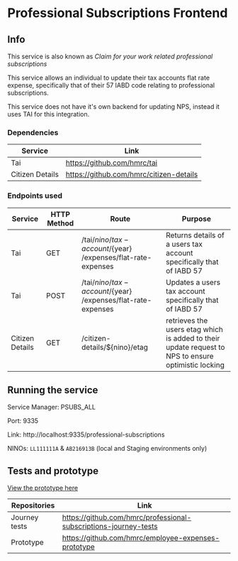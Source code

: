 # Professional Subscriptions Frontend 

## Info

This service is also known as *Claim for your work related professional subscriptions*

This service allows an individual to update their tax accounts flat rate expense,
specifically that of their 57 IABD code relating to professional subscriptions.

This service does not have it's own backend for updating NPS, instead it uses TAI for this integration.

### Dependencies

|Service        |Link                                   |
|---------------|---------------------------------------|
|Tai            |https://github.com/hmrc/tai            |
|Citizen Details|https://github.com/hmrc/citizen-details|

### Endpoints used

|Service        |HTTP Method |Route                                  |Purpose |
|---------------|--- |----------------|----------------------------------|
|Tai            |GET |/tai/${nino}/tax-account/${year} /expenses/flat-rate-expenses| Returns details of a users tax account specifically that of IABD 57 |
|Tai            |POST|/tai/${nino}/tax-account/${year} /expenses/flat-rate-expenses| Updates a users tax account specifically that of IABD 57  |
|Citizen Details|GET |/citizen-details/${nino}/etag|retrieves the users etag which is added to their update request to NPS to ensure optimistic locking|

## Running the service

Service Manager: PSUBS_ALL

Port: 9335

Link: http://localhost:9335/professional-subscriptions

NINOs: `LL111111A` & `AB216913B` (local and Staging environments only)

## Tests and prototype

[View the prototype here](https://employee-expenses.herokuapp.com/)

|Repositories     |Link                                                                   |
|-----------------|-----------------------------------------------------------------------|
|Journey tests    |https://github.com/hmrc/professional-subscriptions-journey-tests       |
|Prototype        |https://github.com/hmrc/employee-expenses-prototype                    |

